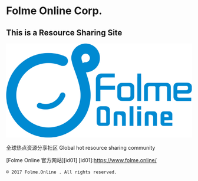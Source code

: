 # Folme Online Corp.
## This is a Resource Sharing Site

![LOGO](https://raw.githubusercontent.com/Folme/PictureData/master/Logo4-1.png)

全球热点资源分享社区
Global hot resource sharing community  

[Folme Online 官方网站][id01]
[id01]:https://www.folme.online/


    © 2017 Folme.Online . All rights reserved.
